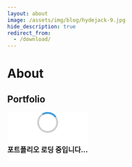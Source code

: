 ```yaml
---
layout: about
image: /assets/img/blog/hydejack-9.jpg
hide_description: true
redirect_from:
  - /download/
---
```


# About

<!--author-->

## Portfolio

<div id="loadingContainer">
    <div class="spinner"></div>
    <p>포트폴리오 로딩 중입니다...</p>
</div>

<div id="iframeContainer"></div>

<script type="text/javascript">
    function hide(){      
      document.getElementById('loadingContainer').style.display = 'none';            
    }            

    function loadIframe() {      
        let container = document.getElementById('iframeContainer');                  
        let iframe = document.createElement('iframe');                  
        
        
        iframe.src = "https://1drv.ms/p/c/e97f777dd6730be9/IQS9CRxf55uhQ703lxZvPW3UAU8AttAFxKsB8a9xt-FlhFk";            
        iframe.width = "952px";            
        iframe.height = "534px";            
        iframe.frameBorder = "0";                  
        iframe.onload = hide;                  
                    
        const officeLink = document.createElement('a');            
        officeLink.href = "https://office.com";                        
        officeLink.target = "_blank";                  
        officeLink.textContent = "Microsoft Office";            
              
        const webappsLink = document.createElement('a');            
        webappsLink.href = "https://office.com/webapps";            
        webappsLink.target = "_blank";                  
        webappsLink.textContent = "Office";            
        webappsLink.onload = hide;                  
      
        iframe.appendChild(officeLink);            
        iframe.appendChild(webappsLink);            
      
        container.appendChild(iframe);            
    }            

    loadIframe();      
</script>

<style>
    /* 로딩 메시지 스타일 */
    #loadingContainer {
        text-align: center;
        font-size: 16px;
        font-weight: bold;
        position: absolute;
        
        display: flex;
        align-items: center;
        justify-content: center;
        flex-direction: column;
        background: white;
    }

    /* 로딩 스피너 */
    .spinner {
        width: 40px;
        height: 40px;
        border: 4px solid #ccc;
        border-top: 4px solid #3498db;
        border-radius: 50%;
        animation: spin 1s linear infinite;
        margin-bottom: 10px;
    }

    @keyframes spin {
        0% { transform: rotate(0deg); }
        100% { transform: rotate(360deg); }
    }
</style>

<!-- <iframe src="https://1drv.ms/p/c/e97f777dd6730be9/IQS9CRxf55uhQ703lxZvPW3UAU8AttAFxKsB8a9xt-FlhFk?em=2&amp;wdAr=1.7777777777777777" width="952px" height="534px" frameborder="0">포함된 <a target="_blank" href="https://office.com">Microsoft Office</a> 프레젠테이션, 제공: <a target="_blank" href="https://office.com/webapps">Office</a></iframe> -->

<!-- :toc를 하면 글 목록이 리스트로 자동 정렬 및 생성 된다-->
<!-- 이거 하면 이 태그 위에 적혀있는 글을 사진 아래에 작은 설명 같은 걸로 첨부하는 것 가능{:.figcaption} -->

[blog]: /
[portfolio]: https://hydejack.com/examples/
[resume]: https://hydejack.com/resume/
[download]: https://hydejack.com/download/
[welcome]: https://hydejack.com/
[forms]: https://hydejack.com/forms-by-example/
[features]: #features
[news]: #build-an-audience
[syntax]: syntax-highlighting
[latex]: #beautiful-math
[dark]: https://hydejack.com/blog/hydejack/2018-09-01-introducing-dark-mode/
[search]: https://hydejack.com/#_search-input
[grid]: https://hydejack.com/blog/hydejack/
[lic]: LICENSE.md
[pro]: licenses/PRO.md
[docs]: docs/README.md
[ofln]: docs/advanced.md#enabling-offline-support
[math]: docs/writing.md#adding-math
[kit]: https://github.com/hydecorp/hydejack-starter-kit/releases
[src]: https://github.com/hydecorp/hydejack
[gem]: https://rubygems.org/gems/jekyll-theme-hydejack
[buy]: https://gum.co/nuOluY
[gpss]: https://developers.google.com/speed/pagespeed/insights/?url=https%3A%2F%2Fhydejack.com%2Fdocs%2F
[rouge]: http://rouge.jneen.net
[katex]: https://khan.github.io/KaTeX/
[mathjax]: https://www.mathjax.org/
[tinyletter]: https://tinyletter.com/
